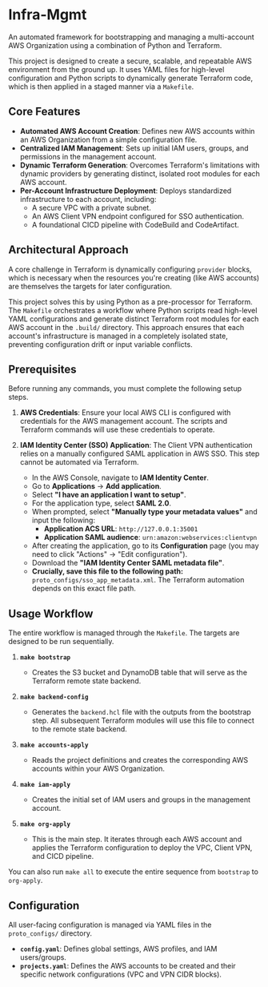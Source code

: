 # Infra-Mgmt

An automated framework for bootstrapping and managing a multi-account AWS Organization using a combination of Python and Terraform.

This project is designed to create a secure, scalable, and repeatable AWS environment from the ground up. It uses YAML files for high-level configuration and Python scripts to dynamically generate Terraform code, which is then applied in a staged manner via a `Makefile`.

## Core Features

- **Automated AWS Account Creation**: Defines new AWS accounts within an AWS Organization from a simple configuration file.
- **Centralized IAM Management**: Sets up initial IAM users, groups, and permissions in the management account.
- **Dynamic Terraform Generation**: Overcomes Terraform's limitations with dynamic providers by generating distinct, isolated root modules for each AWS account.
- **Per-Account Infrastructure Deployment**: Deploys standardized infrastructure to each account, including:
  - A secure VPC with a private subnet.
  - An AWS Client VPN endpoint configured for SSO authentication.
  - A foundational CICD pipeline with CodeBuild and CodeArtifact.

## Architectural Approach

A core challenge in Terraform is dynamically configuring `provider` blocks, which is necessary when the resources you're creating (like AWS accounts) are themselves the targets for later configuration.

This project solves this by using Python as a pre-processor for Terraform. The `Makefile` orchestrates a workflow where Python scripts read high-level YAML configurations and generate distinct Terraform root modules for each AWS account in the `.build/` directory. This approach ensures that each account's infrastructure is managed in a completely isolated state, preventing configuration drift or input variable conflicts.

## Prerequisites

Before running any commands, you must complete the following setup steps.

1.  **AWS Credentials**: Ensure your local AWS CLI is configured with credentials for the AWS management account. The scripts and Terraform commands will use these credentials to operate.

2.  **IAM Identity Center (SSO) Application**: The Client VPN authentication relies on a manually configured SAML application in AWS SSO. This step cannot be automated via Terraform.
    - In the AWS Console, navigate to **IAM Identity Center**.
    - Go to **Applications** -> **Add application**.
    - Select **"I have an application I want to setup"**.
    - For the application type, select **SAML 2.0**.
    - When prompted, select **"Manually type your metadata values"** and input the following:
      - **Application ACS URL**: `http://127.0.0.1:35001`
      - **Application SAML audience**: `urn:amazon:webservices:clientvpn`
    - After creating the application, go to its **Configuration** page (you may need to click "Actions" -> "Edit configuration").
    - Download the **"IAM Identity Center SAML metadata file"**.
    - **Crucially, save this file to the following path:** `proto_configs/sso_app_metadata.xml`. The Terraform automation depends on this exact file path.

## Usage Workflow

The entire workflow is managed through the `Makefile`. The targets are designed to be run sequentially.

1.  **`make bootstrap`**
    - Creates the S3 bucket and DynamoDB table that will serve as the Terraform remote state backend.

2.  **`make backend-config`**
    - Generates the `backend.hcl` file with the outputs from the bootstrap step. All subsequent Terraform modules will use this file to connect to the remote state backend.

3.  **`make accounts-apply`**
    - Reads the project definitions and creates the corresponding AWS accounts within your AWS Organization.

4.  **`make iam-apply`**
    - Creates the initial set of IAM users and groups in the management account.

5.  **`make org-apply`**
    - This is the main step. It iterates through each AWS account and applies the Terraform configuration to deploy the VPC, Client VPN, and CICD pipeline.

You can also run `make all` to execute the entire sequence from `bootstrap` to `org-apply`.

## Configuration

All user-facing configuration is managed via YAML files in the `proto_configs/` directory.

-   **`config.yaml`**: Defines global settings, AWS profiles, and IAM users/groups.
-   **`projects.yaml`**: Defines the AWS accounts to be created and their specific network configurations (VPC and VPN CIDR blocks).
